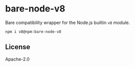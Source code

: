 # bare-node-v8

Bare compatibility wrapper for the Node.js builtin `v8` module.

```
npm i v8@npm:bare-node-v8
```

## License

Apache-2.0
